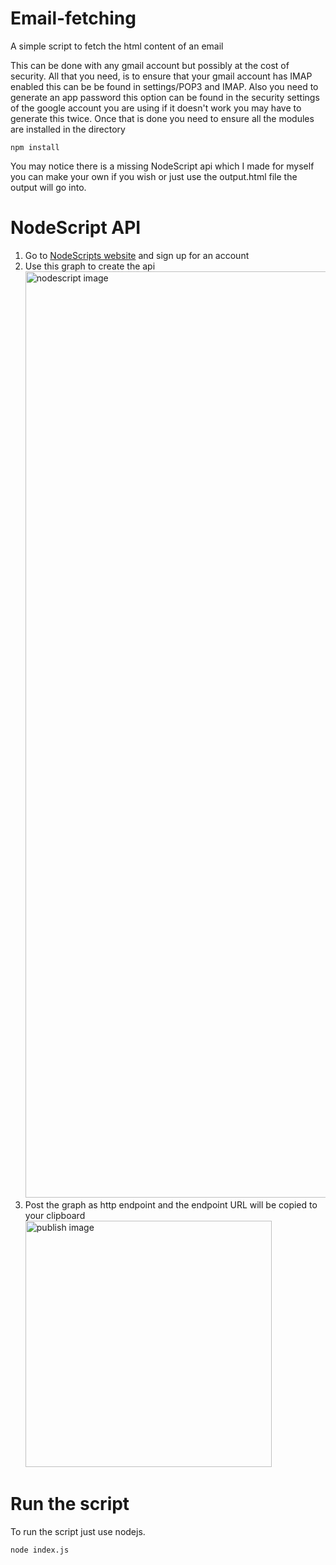 # Email-fetching
A simple script to fetch the html content of an email

This can be done with any gmail account but possibly at the cost of security.
All that you need, is to ensure that your gmail account has IMAP enabled this can be be found in settings/POP3 and IMAP.
Also you need to generate an app password this option can be found in the security settings of the google account you are using if it doesn't work you may have to generate this twice.
Once that is done you need to ensure all the modules are installed in the directory

```
npm install
```

You may notice there is a missing NodeScript api which I made for myself you can make your own if you wish or just use the output.html file the output will go into.

# NodeScript API

<ol>
  <li>Go to <a href="https:\\nodescript.dev">NodeScripts website</a> and sign up for an account</li>
  <li>Use this graph to create the api <br> <img width="1482" alt="nodescript image" src="https://github.com/user-attachments/assets/3fe684df-3608-42c4-b90e-86105b87f532"></li>
  <li>Post the graph as http endpoint and the endpoint URL will be copied to your clipboard <br> <img width="394" alt="publish image" src="https://github.com/user-attachments/assets/2cde5414-795e-45ff-aded-6ac4006bcf86">
</li>
</ol>

# Run the script

To run the script just use nodejs.

```
node index.js
```
